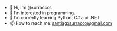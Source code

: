 - 👋 Hi, I’m @surraccos
- 👀 I’m interested in programming.
- 🌱 I’m currently learning Python, C# and .NET.
- 📫 How to reach me: santiagosurracco@gmail.com
